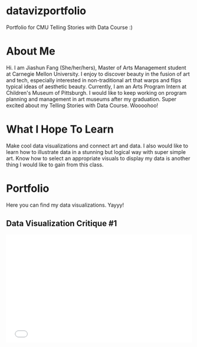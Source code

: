 # datavizportfolio
Portfolio for CMU Telling Stories with Data Course :)

# About Me
Hi. I am Jiashun Fang (She/her/hers), Master of Arts Management student at Carnegie Mellon University. I enjoy to discover beauty in the fusion of art and tech, especially interested in non-traditional art that warps and flips typical ideas of aesthetic beauty. Currently, I am an Arts Program Intern at Children's Museum of Pittsburgh. I would like to keep working on program planning and management in art museums after my graduation. Super excited about my Telling Stories with Data Course. Woooohoo!

# What I Hope To Learn
Make cool data visualizations and connect art and data. I also would like to learn how to illustrate data in a stunning but logical way with super simple art. Know how to select an appropriate visuals to display my data is another thing I would like to gain from this class.

# Portfolio
Here you can find my data visualizations. Yayyy!


## Data Visualization Critique #1
<iframe title="Average Number of Likes per Facebook Post in 2016 UK Leadership Transformation " aria-label="Bar Chart" id="datawrapper-chart-Inihc" src="//datawrapper.dwcdn.net/Inihc/1/" scrolling="no" frameborder="0" style="width: 0; min-width: 100% !important; border: none;" height="291"></iframe><script type="text/javascript">!function(){"use strict";window.addEventListener("message",function(a){if(void 0!==a.data["datawrapper-height"])for(var e in a.data["datawrapper-height"]){var t=document.getElementById("datawrapper-chart-"+e)||document.querySelector("iframe[src*='"+e+"']");t&&(t.style.height=a.data["datawrapper-height"][e]+"px")}})}();</script>
